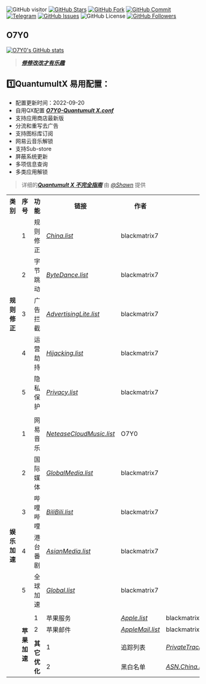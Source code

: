 ![GitHub visitor](https://visitor-badge.glitch.me/badge?page_id=O7Y0.Profiles) 
[![GitHub Stars](https://img.shields.io/github/stars/O7Y0/Profiles)](https://github.com/O7Y0/Profiles/stargazers)
[![GitHub Fork](https://img.shields.io/github/forks/O7Y0/Profiles)](https://github.com/O7Y0/Profiles/network/members)
[![GitHub Commit](https://img.shields.io/github/commit-activity/m/O7Y0/Profiles?label=Commits)](https://github.com/dO7Y0/Profiles/commits/master)
[![Telegram](https://img.shields.io/badge/Telegram-Channel-33A8E3)](https://t.me/REBIRTHOKAY)
[![GitHub Issues](https://img.shields.io/github/issues/O7Y0/Profiles)](https://github.com/O7Y0/Profiles/issues)
![GitHub License](https://img.shields.io/github/license/mashape/apistatus.svg)
[![GitHub Followers](https://img.shields.io/github/followers/O7Y0?label=follow&style=social)](https://github.com/O7Y0)

## O7Y0
[![O7Y0's GitHub stats](https://github-readme-stats.vercel.app/api?username=O7Y0&show_icons=true&count_private=true&theme=vue)](https://github.com/O7Y0/Profiles)

> [***修修改改才有乐趣***](https://github.com/O7Y0/Profiles/issues)

## 1️⃣QuantumultX 易用配置：
* 配置更新时间：2022-09-20
* 自用QX配置 [***O7Y0-Quantumult X.conf***](https://raw.githubusercontent.com/O7Y0/Profiles/master/O7Y0-Quantumult%20X.conf) 
* 支持应用商店最新版
* 分流和重写去广告
* 支持图标库订阅
* 网易云音乐解锁
* 支持Sub-store
* 屏蔽系统更新
* 多项信息查询
* 多类应用解锁

> 详细的[***Quantumult X 不完全指南***](https://www.notion.so/Quantumult-X-1d32ddc6e61c4892ad2ec5ea47f00917#bb2dce7c01114955bbdbbd222f2a5fcf) 由 [*@Shawn*](https://t.me/QuanX_API) 提供

<table>
    <tr> <th> 类别 </th> <th> 序号 </th> <th> 功能 </th> <th> 链接 </th> <th> 作者 </th> </tr >
    <tr>
    <td rowspan="6"><strong>规则修正</strong></td>
    <td > 1 </td> <td > 规则修正 </td> <td ><a href="https://raw.githubusercontent.com/blackmatrix7/ios_rule_script/master/rule/QuantumultX/China/China.list"><em>China.list</em></a></td><td>blackmatrix7</td>
    </tr>
    <tr>
        <td > 2 </td> <td > 字节跳动 </td> <td ><a href="https://raw.githubusercontent.com/blackmatrix7/ios_rule_script/master/rule/QuantumultX/ByteDance/ByteDance.list"><em>ByteDance.list</em></a></td><td>blackmatrix7</td>
    </tr>	
    <tr>
        <td > 3 </td> <td > 广告拦截 </td> <td ><a href="https://raw.githubusercontent.com/blackmatrix7/ios_rule_script/master/rule/QuantumultX/AdvertisingLite/AdvertisingLite.list"><em>AdvertisingLite.list</em></a></td><td>blackmatrix7</td>
    </tr>
    <tr>
        <td > 4 </td> <td > 运营劫持 </td> <td ><a href="https://raw.githubusercontent.com/blackmatrix7/ios_rule_script/master/rule/QuantumultX/Hijacking/Hijacking.list"><em>Hijacking.list</em></a></td><td>blackmatrix7</td>
    </tr>
    <tr>
        <td > 5 </td> <td > 隐私保护 </td> <td ><a href="https://raw.githubusercontent.com/blackmatrix7/ios_rule_script/master/rule/QuantumultX/Privacy/Privacy.list"><em>Privacy.list</em></a></td><td>blackmatrix7</td>
    </tr>
    <tr>
    <tr>
        <td colspan="5">  </td>
    </tr>
    <tr>
        <td rowspan="11"><strong>娱乐加速</strong></td>
        <td > 1 </td> <td > 网易音乐 </td> <td ><a href="https://raw.githubusercontent.com/O7Y0/Attached/main/UnblockNeteaseMusic/NeteaseCloudMusic.list"><em>NeteaseCloudMusic.list</em></a></td><td>O7Y0</td>
    </tr>
    <tr>
        <td > 2 </td> <td > 国际媒体 </td> <td ><a href="https://raw.githubusercontent.com/blackmatrix7/ios_rule_script/master/rule/QuantumultX/GlobalMedia/GlobalMedia.list"><em>GlobalMedia.list</em></a></td><td>blackmatrix7</td>
    </tr>
    <tr>
        <td > 3 </td> <td > 哔哩哔哩 </td> <td ><a href="https://raw.githubusercontent.com/blackmatrix7/ios_rule_script/master/rule/QuantumultX/BiliBili/BiliBili.list"><em>BiliBili.list</em></a></td><td>blackmatrix7</td>  
    </tr>
    <tr>
        <td > 4 </td> <td > 港台番剧<br><strong> </td> <td ><a href="https://raw.githubusercontent.com/blackmatrix7/ios_rule_script/master/rule/QuantumultX/AsianMedia/AsianMedia.list"><em>AsianMedia.list</em></a></td><td>blackmatrix7</td>
    </tr>
    <tr>
        <td > 5 </td> <td > 全球加速 </td> <td ><a href="https://raw.githubusercontent.com/blackmatrix7/ios_rule_script/master/rule/QuantumultX/Global/Global.list"><em>Global.list</em></a></td><td>blackmatrix7</td>  
    </tr>
    <tr>
        <td colspan="5">  </td>
    </tr>
    <tr>
        <td rowspan="11"><strong>苹果加速</strong></td>
        <td > 1 </td> <td > 苹果服务 </td> <td ><a href="https://raw.githubusercontent.com/blackmatrix7/ios_rule_script/master/rule/QuantumultX/Apple/Apple.list"><em>Apple.list</em></a></td><td>blackmatrix7</td>
    </tr>
    <tr>
        <td > 2 </td> <td > 苹果邮件 </td> <td ><a href="https://raw.githubusercontent.com/blackmatrix7/ios_rule_script/master/rule/QuantumultX/AppleMail/AppleMail.list"><em>AppleMail.list</em></a></td><td>blackmatrix7</td>
    </tr>
    <tr>
        <td colspan="2">  </td>
    </tr>
    <tr>
        <td rowspan="8"><strong>其它优化</strong></td>
        <td > 1 </td> <td > 追踪列表 </td> <td ><a href="https://raw.githubusercontent.com/blackmatrix7/ios_rule_script/master/rule/QuantumultX/PrivateTracker/PrivateTracker.list"><em>PrivateTracker.list</em></a></td><td>O7Y0</td>
    </tr>
    <tr>
        <td > 2 </td> <td > 黑白名单 </td> <td ><a href="https://raw.githubusercontent.com/VirgilClyne/GetSomeFries/main/ruleset/ASN.China.list"><em>ASN.China.list</em></a></td><td>VirgilClyne</td>
    </tr>
</table>
